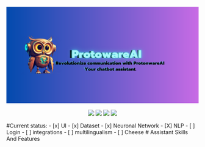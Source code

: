 ![Banner1](Banner1.png)
<p align="center">
    <img src="https://forthebadge.com/images/badges/made-with-python.svg">
    <img src="https://forthebadge.com/images/badges/built-by-developers.svg">
    <img src="https://forthebadge.com/images/badges/open-source.svg">
    <img src="https://forthebadge.com/images/badges/designed-in-ms-paint.svg">
  </a>
</p>
#Current status:
- [x] UI
- [x] Dataset
- [x] Neuronal Network
- [X] NLP
- [ ] Login
- [ ] integrations
- [ ] multilingualism
- [ ] Cheese
# Assistant Skills And Features
